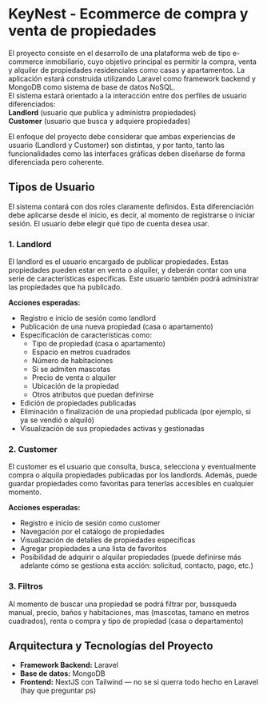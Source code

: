 # KeyNest - Ecommerce de compra y venta de propiedades

El proyecto consiste en el desarrollo de una plataforma web de tipo e-commerce inmobiliario, cuyo objetivo principal es permitir la compra, venta y alquiler de propiedades residenciales como casas y apartamentos. La aplicación estará construida utilizando Laravel como framework backend y MongoDB como sistema de base de datos NoSQL.  
El sistema estará orientado a la interacción entre dos perfiles de usuario diferenciados:  
**Landlord** (usuario que publica y administra propiedades)  
**Customer** (usuario que busca y adquiere propiedades)

El enfoque del proyecto debe considerar que ambas experiencias de usuario (Landlord y Customer) son distintas, y por tanto, tanto las funcionalidades como las interfaces gráficas deben diseñarse de forma diferenciada pero coherente.

## Tipos de Usuario

El sistema contará con dos roles claramente definidos. Esta diferenciación debe aplicarse desde el inicio, es decir, al momento de registrarse o iniciar sesión. El usuario debe elegir qué tipo de cuenta desea usar.

### 1. Landlord

El landlord es el usuario encargado de publicar propiedades. Estas propiedades pueden estar en venta o alquiler, y deberán contar con una serie de características específicas. Este usuario también podrá administrar las propiedades que ha publicado.

**Acciones esperadas:**

- Registro e inicio de sesión como landlord
- Publicación de una nueva propiedad (casa o apartamento)
- Especificación de características como:
  - Tipo de propiedad (casa o apartamento)
  - Espacio en metros cuadrados
  - Número de habitaciones
  - Si se admiten mascotas
  - Precio de venta o alquiler
  - Ubicación de la propiedad
  - Otros atributos que puedan definirse
- Edición de propiedades publicadas
- Eliminación o finalización de una propiedad publicada (por ejemplo, si ya se vendió o alquiló)
- Visualización de sus propiedades activas y gestionadas

### 2. Customer

El customer es el usuario que consulta, busca, selecciona y eventualmente compra o alquila propiedades publicadas por los landlords. Además, puede guardar propiedades como favoritas para tenerlas accesibles en cualquier momento.

**Acciones esperadas:**

- Registro e inicio de sesión como customer
- Navegación por el catálogo de propiedades
- Visualización de detalles de propiedades específicas
- Agregar propiedades a una lista de favoritos
- Posibilidad de adquirir o alquilar propiedades (puede definirse más adelante cómo se gestiona esta acción: solicitud, contacto, pago, etc.)

### 3. Filtros

Al momento de buscar una propiedad se podrá filtrar por, bussqueda manual, precio, baños y habitaciones, mas (mascotas, tamano en metros cuadrados), renta o compra y tipo de propiedad (casa o departamento)

## Arquitectura y Tecnologías del Proyecto

- **Framework Backend:** Laravel
- **Base de datos:** MongoDB
- **Frontend:** NextJS con Tailwind — no se si querra todo hecho en Laravel (hay que preguntar ps)
